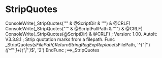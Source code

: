 # StripQuotes
ConsoleWrite(_StripQuotes('"' &amp; @ScriptDir &amp; '"') &amp; @CRLF) ConsoleWrite(_StripQuotes("'" &amp; @ScriptFullPath &amp; "'") &amp; @CRLF) ConsoleWrite(_StripQuotes(@ScriptDir) &amp; @CRLF)  ; Version: 1.00. AutoIt: V3.3.8.1 ; Strip quotation marks from a filepath. Func _StripQuotes($sFilePath)     Return StringRegExpReplace($sFilePath, '^("|'')*([^"'']+)("|'')*$', '2') EndFunc   ;==>_StripQuotes
